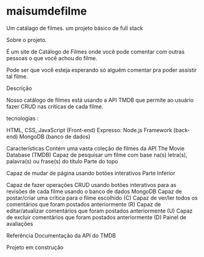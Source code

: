 # maisumdefilme
Um catálago de filmes.   um projeto básico de full stack

Sobre o projeto.

É um site de Catálogo de Filmes onde você pode comentar com outras pessoas o que você achou do filme.

Pode ser que você esteja esperando só alguém comentar pra poder assistir tal filme.

Descrição 

Nosso catálogo de filmes está usando a API TMDB que permite ao usuário fazer CRUD nas críticas de cada filme.

tecnologias :

HTML, CSS, JavaScript (Front-end)
Expresso: Node.js Framework (back-end)
MongoDB (banco de dados)

Características
Contém uma vasta coleção de filmes da API The Movie Database (TMDB)
Capaz de pesquisar um filme com base na(s) letra(s), palavra(s) ou frase(s) do título
Parte do topo

Capaz de mudar de página usando botões interativos
Parte Inferior

Capaz de fazer operações CRUD usando botões interativos para as revisões de cada filme usando o banco de dados MongoDB
Capaz de postar/criar uma crítica para o filme escolhido (C)
Capaz de ver/ler todos os comentários que foram postados anteriormente (R)
Capaz de editar/atualizar comentários que foram postados anteriormente (U)
Capaz de excluir comentários que foram postados anteriormente (D)
Painel de avaliações

Referência
Documentação da API do TMDB

Projeto em construção
